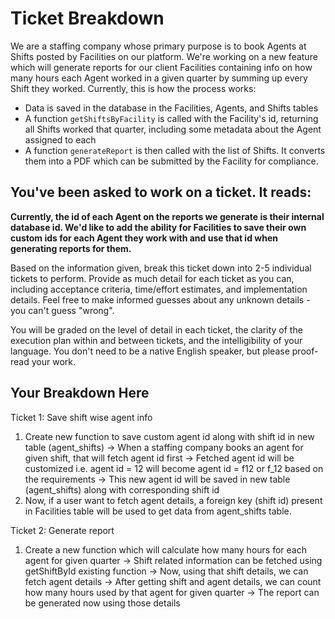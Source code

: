 # Ticket Breakdown
We are a staffing company whose primary purpose is to book Agents at Shifts posted by Facilities on our platform. We're working on a new feature which will generate reports for our client Facilities containing info on how many hours each Agent worked in a given quarter by summing up every Shift they worked. Currently, this is how the process works:

- Data is saved in the database in the Facilities, Agents, and Shifts tables
- A function `getShiftsByFacility` is called with the Facility's id, returning all Shifts worked that quarter, including some metadata about the Agent assigned to each
- A function `generateReport` is then called with the list of Shifts. It converts them into a PDF which can be submitted by the Facility for compliance.

## You've been asked to work on a ticket. It reads:

**Currently, the id of each Agent on the reports we generate is their internal database id. We'd like to add the ability for Facilities to save their own custom ids for each Agent they work with and use that id when generating reports for them.**


Based on the information given, break this ticket down into 2-5 individual tickets to perform. Provide as much detail for each ticket as you can, including acceptance criteria, time/effort estimates, and implementation details. Feel free to make informed guesses about any unknown details - you can't guess "wrong".


You will be graded on the level of detail in each ticket, the clarity of the execution plan within and between tickets, and the intelligibility of your language. You don't need to be a native English speaker, but please proof-read your work.

## Your Breakdown Here

Ticket 1: Save shift wise agent info 

1. Create new function to save custom agent id along with shift id in new table (agent_shifts)
-> When a staffing company books an agent for given shift, that will fetch agent id first
-> Fetched agent id will be customized i.e. agent id = 12 will become agent id = f12 or f_12 based on the requirements
-> This new agent id will be saved in new table (agent_shifts) along with corresponding shift id
2. Now, if a user want to fetch agent details, a foreign key (shift id) present in Facilities table will be used to get data from agent_shifts table.


Ticket 2: Generate report

1. Create a new function which will calculate how many hours for each agent for given quarter
-> Shift related information can be fetched using getShiftById existing function
-> Now, using that shift details, we can fetch agent details 
-> After getting shift and agent details, we can count how many hours used by that agent for given quarter
-> The report can be generated now using those details
